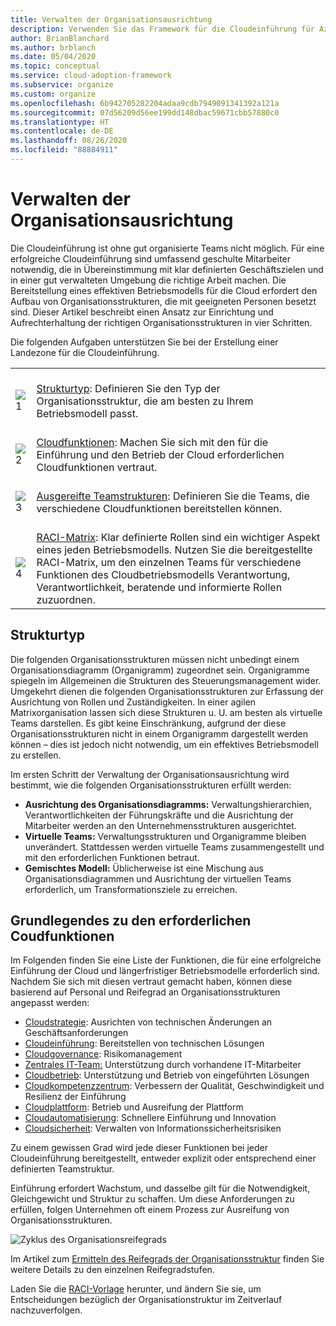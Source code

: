 ```yaml
---
title: Verwalten der Organisationsausrichtung
description: Verwenden Sie das Framework für die Cloudeinführung für Azure, um zu erfahren, wie Sie die Ausrichtung Ihrer Organisation einrichten und verwalten können.
author: BrianBlanchard
ms.author: brblanch
ms.date: 05/04/2020
ms.topic: conceptual
ms.service: cloud-adoption-framework
ms.subservice: organize
ms.custom: organize
ms.openlocfilehash: 6b942705282204adaa9cdb7949091341392a121a
ms.sourcegitcommit: 07d56209d56ee199dd148dbac59671cbb57880c0
ms.translationtype: HT
ms.contentlocale: de-DE
ms.lasthandoff: 08/26/2020
ms.locfileid: "88884911"
---
```

# <a name="manage-organizational-alignment"></a>Verwalten der Organisationsausrichtung

Die Cloudeinführung ist ohne gut organisierte Teams nicht möglich. Für eine erfolgreiche Cloudeinführung sind umfassend geschulte Mitarbeiter notwendig, die in Übereinstimmung mit klar definierten Geschäftszielen und in einer gut verwalteten Umgebung die richtige Arbeit machen. Die Bereitstellung eines effektiven Betriebsmodells für die Cloud erfordert den Aufbau von Organisationsstrukturen, die mit geeigneten Personen besetzt sind. Dieser Artikel beschreibt einen Ansatz zur Einrichtung und Aufrechterhaltung der richtigen Organisationsstrukturen in vier Schritten.

Die folgenden Aufgaben unterstützen Sie bei der Erstellung einer Landezone für die Cloudeinführung.

|  |  |
|--|--|
| <br> ![1](../_images/icons/1.png) | <br> [Strukturtyp](#structure-type): Definieren Sie den Typ der Organisationsstruktur, die am besten zu Ihrem Betriebsmodell passt. |
| <br> ![2](../_images/icons/2.png) | <br> [Cloudfunktionen](#understand-required-cloud-functions): Machen Sie sich mit den für die Einführung und den Betrieb der Cloud erforderlichen Cloudfunktionen vertraut. |
| <br> ![3](../_images/icons/3.png) | <br> [Ausgereifte Teamstrukturen](./organization-structures.md): Definieren Sie die Teams, die verschiedene Cloudfunktionen bereitstellen können. |
| <br> ![4](../_images/icons/4.png) | <br> [RACI-Matrix](./raci-alignment.md): Klar definierte Rollen sind ein wichtiger Aspekt eines jeden Betriebsmodells. Nutzen Sie die bereitgestellte RACI-Matrix, um den einzelnen Teams für verschiedene Funktionen des Cloudbetriebsmodells Verantwortung, Verantwortlichkeit, beratende und informierte Rollen zuzuordnen. |

## <a name="structure-type"></a>Strukturtyp

Die folgenden Organisationsstrukturen müssen nicht unbedingt einem Organisationsdiagramm (Organigramm) zugeordnet sein. Organigramme spiegeln im Allgemeinen die Strukturen des Steuerungsmanagement wider. Umgekehrt dienen die folgenden Organisationsstrukturen zur Erfassung der Ausrichtung von Rollen und Zuständigkeiten. In einer agilen Matrixorganisation lassen sich diese Strukturen u. U. am besten als virtuelle Teams darstellen. Es gibt keine Einschränkung, aufgrund der diese Organisationsstrukturen nicht in einem Organigramm dargestellt werden können – dies ist jedoch nicht notwendig, um ein effektives Betriebsmodell zu erstellen.

Im ersten Schritt der Verwaltung der Organisationsausrichtung wird bestimmt, wie die folgenden Organisationsstrukturen erfüllt werden:

- **Ausrichtung des Organisationsdiagramms:** Verwaltungshierarchien, Verantwortlichkeiten der Führungskräfte und die Ausrichtung der Mitarbeiter werden an den Unternehmensstrukturen ausgerichtet.
- **Virtuelle Teams:** Verwaltungsstrukturen und Organigramme bleiben unverändert. Stattdessen werden virtuelle Teams zusammengestellt und mit den erforderlichen Funktionen betraut.
- **Gemischtes Modell:** Üblicherweise ist eine Mischung aus Organisationsdiagrammen und Ausrichtung der virtuellen Teams erforderlich, um Transformationsziele zu erreichen.

## <a name="understand-required-cloud-functions"></a>Grundlegendes zu den erforderlichen Coudfunktionen

Im Folgenden finden Sie eine Liste der Funktionen, die für eine erfolgreiche Einführung der Cloud und längerfristiger Betriebsmodelle erforderlich sind. Nachdem Sie sich mit diesen vertraut gemacht haben, können diese basierend auf Personal und Reifegrad an Organisationsstrukturen angepasst werden:

- [Cloudstrategie](./cloud-strategy.md): Ausrichten von technischen Änderungen an Geschäftsanforderungen
- [Cloudeinführung](./cloud-adoption.md): Bereitstellen von technischen Lösungen
- [Cloudgovernance](./cloud-governance.md): Risikomanagement
- [Zentrales IT-Team:](./central-it.md) Unterstützung durch vorhandene IT-Mitarbeiter
- [Cloudbetrieb](./cloud-operations.md): Unterstützung und Betrieb von eingeführten Lösungen
- [Cloudkompetenzzentrum](./cloud-center-of-excellence.md): Verbessern der Qualität, Geschwindigkeit und Resilienz der Einführung
- [Cloudplattform](./cloud-platform.md): Betrieb und Ausreifung der Plattform
- [Cloudautomatisierung](./cloud-automation.md): Schnellere Einführung und Innovation
- [Cloudsicherheit](./cloud-security.md): Verwalten von Informationssicherheitsrisiken

Zu einem gewissen Grad wird jede dieser Funktionen bei jeder Cloudeinführung bereitgestellt, entweder explizit oder entsprechend einer definierten Teamstruktur.

Einführung erfordert Wachstum, und dasselbe gilt für die Notwendigkeit, Gleichgewicht und Struktur zu schaffen. Um diese Anforderungen zu erfüllen, folgen Unternehmen oft einem Prozess zur Ausreifung von Organisationsstrukturen.

![Zyklus des Organisationsreifegrads](../_images/ready/org-ready-maturity.png)

Im Artikel zum [Ermitteln des Reifegrads der Organisationsstruktur](./organization-structures.md) finden Sie weitere Details zu den einzelnen Reifegradstufen.

Laden Sie die [RACI-Vorlage](https://raw.githubusercontent.com/microsoft/CloudAdoptionFramework/master/organize/raci-template.xlsx) herunter, und ändern Sie sie, um Entscheidungen bezüglich der Organisationstruktur im Zeitverlauf nachzuverfolgen.
